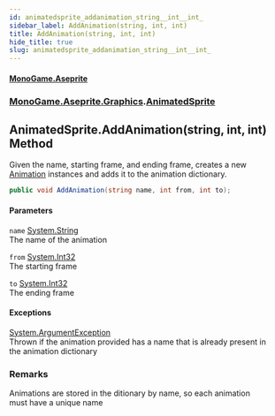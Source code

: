 ```yaml
---
id: animatedsprite_addanimation_string__int__int_
sidebar_label: AddAnimation(string, int, int)
title: AddAnimation(string, int, int)
hide_title: true
slug: animatedsprite_addanimation_string__int__int_
---
```

#### [MonoGame.Aseprite](index 'index')
### [MonoGame.Aseprite.Graphics](monogame_aseprite_graphics 'MonoGame.Aseprite.Graphics').[AnimatedSprite](animatedsprite 'MonoGame.Aseprite.Graphics.AnimatedSprite')
## AnimatedSprite.AddAnimation(string, int, int) Method
Given the name, starting frame, and ending frame, creates a new  
[Animation](animation 'MonoGame.Aseprite.Graphics.Animation') instances and adds it to the animation dictionary.  
```csharp
public void AddAnimation(string name, int from, int to);
```
#### Parameters
`name` [System.String](https://docs.microsoft.com/en-us/dotnet/api/System.String 'System.String')  
The name of the animation  
  
`from` [System.Int32](https://docs.microsoft.com/en-us/dotnet/api/System.Int32 'System.Int32')  
The starting frame  
  
`to` [System.Int32](https://docs.microsoft.com/en-us/dotnet/api/System.Int32 'System.Int32')  
The ending frame  
  
#### Exceptions
[System.ArgumentException](https://docs.microsoft.com/en-us/dotnet/api/System.ArgumentException 'System.ArgumentException')  
Thrown if the animation provided has a name that is already present in   
the animation dictionary  
### Remarks
Animations are stored in the ditionary by name, so each animation  
must have a unique name  
